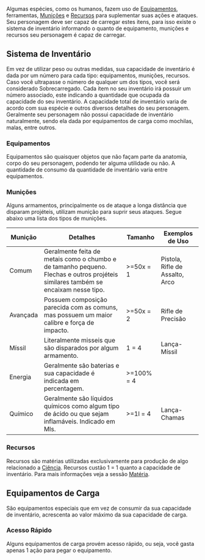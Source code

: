 Algumas espécies, como os humanos, fazem uso de [Equipamentos](), ferramentas, [Munições]() e [Recursos]() para suplementar suas ações e ataques. Seu personagem deve ser capaz de carregar estes itens, para isso existe o sistema de inventário informando o quanto de equipamento, munições e recursos seu personagem é capaz de carregar.

## Sistema de Inventário

Em vez de utilizar peso ou outras medidas, sua capacidade de inventário é dada por um número para cada tipo: equipamentos, munições, recursos. Caso você ultrapasse o número de qualquer um dos tipos, você será considerado Sobrecarregado.
Cada item no seu inventário irá possuir um número associado, este indicando a quantidade que ocupada da capacidade do seu inventário.
A capacidade total de inventário varia de acordo com sua espécie e outros diversos detalhes do seu personagem. Geralmente seu personagem não possui capacidade de inventário naturalmente, sendo ela dada por equipamentos de carga como mochilas, malas, entre outros.

### Equipamentos

Equipamentos são quaisquer objetos que não façam parte da anatomia, corpo do seu personagem, podendo ter alguma utilidade ou não. A quantidade de consumo da quantidade de inventário varia entre equipamentos.

### Munições

Alguns armamentos, principalmente os de ataque a longa distância que disparam projéteis, utilizam munição para suprir seus ataques. Segue abaixo uma lista dos tipos de munições.

| Munição  | Detalhes                                                                                                                           | Tamanho    | Exemplos de Uso                 |
| -------- | ---------------------------------------------------------------------------------------------------------------------------------- | ---------- | ------------------------------- |
| Comum    | Geralmente feita de metais como o chumbo e de tamanho pequeno. Flechas e outros projéteis similares também se encaixam nesse tipo. | >=50x = 1  | Pistola, Rifle de Assalto, Arco |
| Avançada | Possuem composição parecida com as comuns, mas possuem um maior calibre e força de impacto.                                        | >=50x = 2  | Rifle de Precisão               |
| Míssil   | Literalmente misseis que são disparados por algum armamento.                                                                       | 1 = 4      | Lança-Míssil                    |
| Energia  | Geralmente são baterias e sua capacidade é indicada em percentagem.                                                                | >=100% = 4 |                                 |
| Químico  | Geralmente são líquidos químicos como algum tipo de ácido ou que sejam inflamáveis. Indicado em Mls.                               | >=1l = 4   | Lança-Chamas                    |

### Recursos

Recursos são matérias utilizadas exclusivamente para produção de algo relacionado a [Ciência](). Recursos custão 1 = 1 quanto a capacidade de inventário. Para mais informações veja a sessão [Matéria]().

## Equipamentos de Carga

São equipamentos especiais que em vez de consumir da sua capacidade de inventário, acrescenta ao valor máximo da sua capacidade de carga.

### Acesso Rápido
Alguns equipamentos de carga provém acesso rápido, ou seja, você gasta apenas 1 ação para pegar o equipamento.
